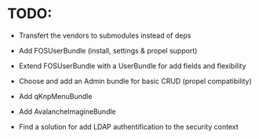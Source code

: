 TODO:
=====

* Transfert the vendors to submodules instead of deps


* Add FOSUserBundle (install, settings & propel support)
* Extend FOSUserBundle with a UserBundle for add fields and flexibility


* Choose and add an Admin bundle for basic CRUD (propel compatibility)
* Add qKnpMenuBundle
* Add AvalancheImagineBundle


* Find a solution for add LDAP authentification to the security context